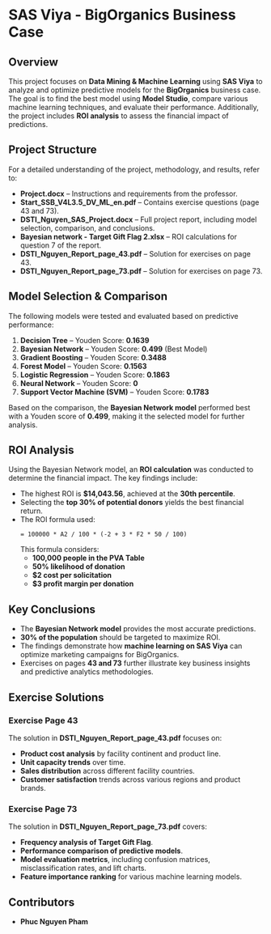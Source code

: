 # SAS Viya - BigOrganics Business Case

## Overview
This project focuses on **Data Mining & Machine Learning** using **SAS Viya** to analyze and optimize predictive models for the **BigOrganics** business case. The goal is to find the best model using **Model Studio**, compare various machine learning techniques, and evaluate their performance. Additionally, the project includes **ROI analysis** to assess the financial impact of predictions.

## Project Structure
For a detailed understanding of the project, methodology, and results, refer to:
- **Project.docx** – Instructions and requirements from the professor.
- **Start_SSB_V4L3.5_DV_ML_en.pdf** – Contains exercise questions (page 43 and 73).
- **DSTI_Nguyen_SAS_Project.docx** – Full project report, including model selection, comparison, and conclusions.
- **Bayesian network - Target Gift Flag 2.xlsx** – ROI calculations for question 7 of the report.
- **DSTI_Nguyen_Report_page_43.pdf** – Solution for exercises on page 43.
- **DSTI_Nguyen_Report_page_73.pdf** – Solution for exercises on page 73.

## Model Selection & Comparison
The following models were tested and evaluated based on predictive performance:
1. **Decision Tree** – Youden Score: **0.1639**
2. **Bayesian Network** – Youden Score: **0.499** (Best Model)
3. **Gradient Boosting** – Youden Score: **0.3488**
4. **Forest Model** – Youden Score: **0.1563**
5. **Logistic Regression** – Youden Score: **0.1863**
6. **Neural Network** – Youden Score: **0**
7. **Support Vector Machine (SVM)** – Youden Score: **0.1783**

Based on the comparison, the **Bayesian Network model** performed best with a Youden score of **0.499**, making it the selected model for further analysis.

## ROI Analysis
Using the Bayesian Network model, an **ROI calculation** was conducted to determine the financial impact. The key findings include:
- The highest ROI is **$14,043.56**, achieved at the **30th percentile**.
- Selecting the **top 30% of potential donors** yields the best financial return.
- The ROI formula used:
  ```
  = 100000 * A2 / 100 * (-2 + 3 * F2 * 50 / 100)
  ```
  This formula considers:
  - **100,000 people in the PVA Table**
  - **50% likelihood of donation**
  - **$2 cost per solicitation**
  - **$3 profit margin per donation**
 
 ## Key Conclusions
- The **Bayesian Network model** provides the most accurate predictions.
- **30% of the population** should be targeted to maximize ROI.
- The findings demonstrate how **machine learning on SAS Viya** can optimize marketing campaigns for BigOrganics.
- Exercises on pages **43 and 73** further illustrate key business insights and predictive analytics methodologies.

## Exercise Solutions
### **Exercise Page 43**
The solution in **DSTI_Nguyen_Report_page_43.pdf** focuses on:
- **Product cost analysis** by facility continent and product line.
- **Unit capacity trends** over time.
- **Sales distribution** across different facility countries.
- **Customer satisfaction** trends across various regions and product brands.

### **Exercise Page 73**
The solution in **DSTI_Nguyen_Report_page_73.pdf** covers:
- **Frequency analysis of Target Gift Flag**.
- **Performance comparison of predictive models**.
- **Model evaluation metrics**, including confusion matrices, misclassification rates, and lift charts.
- **Feature importance ranking** for various machine learning models.

## Contributors
- **Phuc Nguyen Pham**
